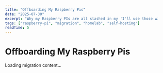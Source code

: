 ```yaml
---
title: "Offboarding My Raspberry Pis"
date: "2025-07-30"
excerpt: "Why my Raspberry PIs are all stashed in my 'I'll use those wires one day' box"
tags: ["raspberry-pi", "migration", "homelab", "self-hosting"]
readTime: 5
---
```


# Offboarding My Raspberry Pis

Loading migration content... 